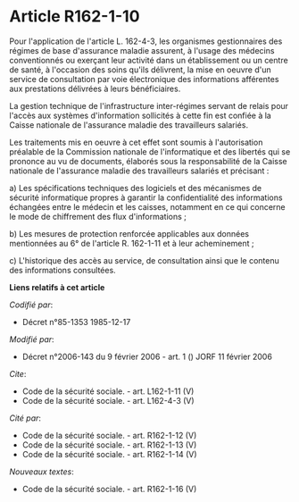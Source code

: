 # Article R162-1-10

Pour l'application de l'article L. 162-4-3, les organismes gestionnaires des régimes de base d'assurance maladie assurent, à
l'usage des médecins conventionnés ou exerçant leur activité dans un établissement ou un centre de santé, à l'occasion des
soins qu'ils délivrent, la mise en oeuvre d'un service de consultation par voie électronique des informations afférentes aux
prestations délivrées à leurs bénéficiaires. 

La gestion technique de l'infrastructure inter-régimes servant de relais pour l'accès aux systèmes d'information sollicités à
cette fin est confiée à la Caisse nationale de l'assurance maladie des travailleurs salariés. 

Les traitements mis en oeuvre à cet effet sont soumis à l'autorisation préalable de la Commission nationale de l'informatique
et des libertés qui se prononce au vu de documents, élaborés sous la responsabilité de la Caisse nationale de l'assurance
maladie des travailleurs salariés et précisant : 

a) Les spécifications techniques des logiciels et des mécanismes de sécurité informatique propres à garantir la
confidentialité des informations échangées entre le médecin et les caisses, notamment en ce qui concerne le mode de
chiffrement des flux d'informations ; 

b) Les mesures de protection renforcée applicables aux données mentionnées au 6° de l'article R. 162-1-11 et à leur
acheminement ; 

c) L'historique des accès au service, de consultation ainsi que le contenu des informations consultées.

**Liens relatifs à cet article**

_Codifié par_:

  - Décret n°85-1353 1985-12-17

_Modifié par_:

  - Décret n°2006-143 du 9 février 2006 - art. 1 () JORF 11 février 2006

_Cite_:

  - Code de la sécurité sociale. - art. L162-1-11 (V)
  - Code de la sécurité sociale. - art. L162-4-3 (V)

_Cité par_:

  - Code de la sécurité sociale. - art. R162-1-12 (V)
  - Code de la sécurité sociale. - art. R162-1-13 (V)
  - Code de la sécurité sociale. - art. R162-1-14 (V)

_Nouveaux textes_:

  - Code de la sécurité sociale. - art. R162-1-16 (V)
